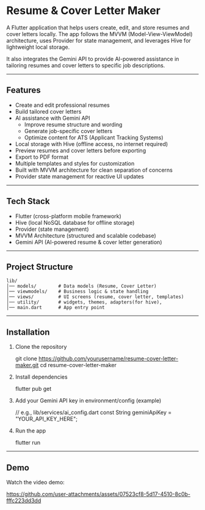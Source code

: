 # Resume & Cover Letter Maker

A Flutter application that helps users create, edit, and store resumes and cover letters locally. The app follows the MVVM (Model-View-ViewModel) architecture, uses Provider for state management, and leverages Hive for lightweight local storage.

It also integrates the Gemini API to provide AI-powered assistance in tailoring resumes and cover letters to specific job descriptions.

---

## Features

- Create and edit professional resumes
- Build tailored cover letters
- AI assistance with Gemini API
  - Improve resume structure and wording
  - Generate job-specific cover letters
  - Optimize content for ATS (Applicant Tracking Systems)
- Local storage with Hive (offline access, no internet required)
- Preview resumes and cover letters before exporting
- Export to PDF format
- Multiple templates and styles for customization
- Built with MVVM architecture for clean separation of concerns
- Provider state management for reactive UI updates

---

## Tech Stack

- Flutter (cross-platform mobile framework)
- Hive (local NoSQL database for offline storage)
- Provider (state management)
- MVVM Architecture (structured and scalable codebase)
- Gemini API (AI-powered resume & cover letter generation)

---

## Project Structure

    lib/
    │── models/        # Data models (Resume, Cover Letter)
    │── viewmodels/    # Business logic & state handling
    │── views/         # UI screens (resume, cover letter, templates)
    │── utility/       # widgets, themes, adapters(for hive),
    │── main.dart      # App entry point

---

## Installation

1) Clone the repository

    git clone https://github.com/yourusername/resume-cover-letter-maker.git
    cd resume-cover-letter-maker

2) Install dependencies

    flutter pub get

3) Add your Gemini API key in environment/config (example)

    // e.g., lib/services/ai_config.dart
    const String geminiApiKey = "YOUR_API_KEY_HERE";

4) Run the app

    flutter run

---


## Demo

Watch the video demo:

https://github.com/user-attachments/assets/07523cf8-5d17-4510-8c0b-fffc223dd3dd
